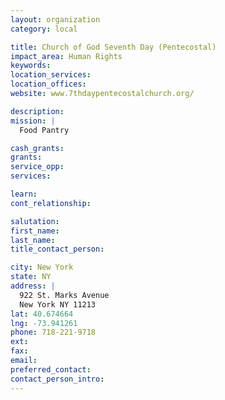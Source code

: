 ```yaml
---
layout: organization
category: local

title: Church of God Seventh Day (Pentecostal)
impact_area: Human Rights
keywords: 
location_services: 
location_offices: 
website: www.7thdaypentecostalchurch.org/‎

description: 
mission: |
  Food Pantry

cash_grants: 
grants: 
service_opp: 
services: 

learn: 
cont_relationship: 

salutation: 
first_name: 
last_name: 
title_contact_person: 

city: New York
state: NY
address: |
  922 St. Marks Avenue  
  New York NY 11213
lat: 40.674664
lng: -73.941261
phone: 718-221-9718
ext: 
fax: 
email: 
preferred_contact: 
contact_person_intro: 
---
```

